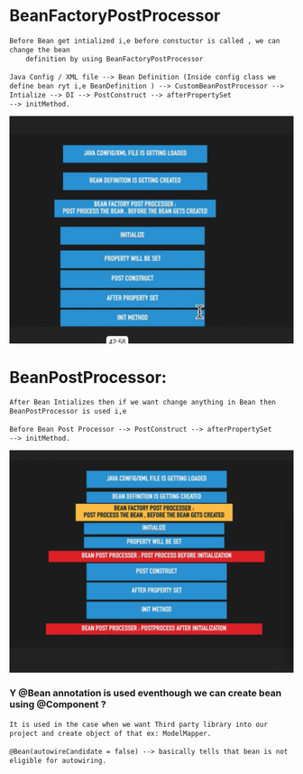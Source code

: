 
# BeanFactoryPostProcessor
		
	Before Bean get intialized i,e before constuctor is called , we can change the bean 
		definition by using BeanFactoryPostProcessor
		
	Java Config / XML file --> Bean Definition (Inside config class we define bean ryt i,e BeanDefinition ) --> CustomBeanPostProcessor --> Intialize --> DI --> PostConstruct --> afterPropertySet
	--> initMethod.

![Hello World](BeanFactoryPostProcessor.png)

# BeanPostProcessor:
		
	After Bean Intializes then if we want change anything in Bean then BeanPostProcessor is used i,e 
		
	Before Bean Post Processor --> PostConstruct --> afterPropertySet
	--> initMethod.

![Hello World](BeanPostProcessor.png)
		
	
### Y @Bean annotation is used eventhough we can create bean using @Component ?
	
	It is used in the case when we want Third party library into our project and create object of that ex: ModelMapper. 
	
	@Bean(autowireCandidate = false) --> basically tells that bean is not eligible for autowiring.